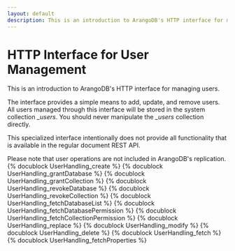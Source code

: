 ```yaml
---
layout: default
description: This is an introduction to ArangoDB's HTTP interface for managing users
---
```

HTTP Interface for User Management
==================================

This is an introduction to ArangoDB's HTTP interface for managing users.

The interface provides a simple means to add, update, and remove users.  All
users managed through this interface will be stored in the system collection
*_users*. You should never manipulate the *_users* collection directly.

This specialized interface intentionally does not provide all functionality that
is available in the regular document REST API.

Please note that user operations are not included in ArangoDB's replication.
{% docublock UserHandling_create %}
{% docublock UserHandling_grantDatabase %}
{% docublock UserHandling_grantCollection %}
{% docublock UserHandling_revokeDatabase %}
{% docublock UserHandling_revokeCollection %}
{% docublock UserHandling_fetchDatabaseList %}
{% docublock UserHandling_fetchDatabasePermission %}
{% docublock UserHandling_fetchCollectionPermission %}
{% docublock UserHandling_replace %}
{% docublock UserHandling_modify %}
{% docublock UserHandling_delete %}
{% docublock UserHandling_fetch %}
{% docublock UserHandling_fetchProperties %}
